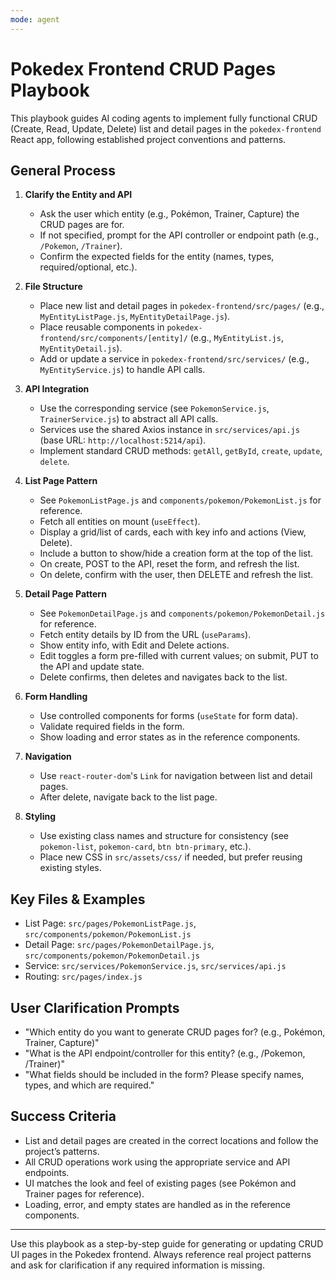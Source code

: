 ```yaml
---
mode: agent
---
```



# Pokedex Frontend CRUD Pages Playbook

This playbook guides AI coding agents to implement fully functional CRUD (Create, Read, Update, Delete) list and detail pages in the `pokedex-frontend` React app, following established project conventions and patterns.

## General Process

1. **Clarify the Entity and API**
	- Ask the user which entity (e.g., Pokémon, Trainer, Capture) the CRUD pages are for.
	- If not specified, prompt for the API controller or endpoint path (e.g., `/Pokemon`, `/Trainer`).
	- Confirm the expected fields for the entity (names, types, required/optional, etc.).

2. **File Structure**
	- Place new list and detail pages in `pokedex-frontend/src/pages/` (e.g., `MyEntityListPage.js`, `MyEntityDetailPage.js`).
	- Place reusable components in `pokedex-frontend/src/components/[entity]/` (e.g., `MyEntityList.js`, `MyEntityDetail.js`).
	- Add or update a service in `pokedex-frontend/src/services/` (e.g., `MyEntityService.js`) to handle API calls.

3. **API Integration**
	- Use the corresponding service (see `PokemonService.js`, `TrainerService.js`) to abstract all API calls.
	- Services use the shared Axios instance in `src/services/api.js` (base URL: `http://localhost:5214/api`).
	- Implement standard CRUD methods: `getAll`, `getById`, `create`, `update`, `delete`.

4. **List Page Pattern**
	- See `PokemonListPage.js` and `components/pokemon/PokemonList.js` for reference.
	- Fetch all entities on mount (`useEffect`).
	- Display a grid/list of cards, each with key info and actions (View, Delete).
	- Include a button to show/hide a creation form at the top of the list.
	- On create, POST to the API, reset the form, and refresh the list.
	- On delete, confirm with the user, then DELETE and refresh the list.

5. **Detail Page Pattern**
	- See `PokemonDetailPage.js` and `components/pokemon/PokemonDetail.js` for reference.
	- Fetch entity details by ID from the URL (`useParams`).
	- Show entity info, with Edit and Delete actions.
	- Edit toggles a form pre-filled with current values; on submit, PUT to the API and update state.
	- Delete confirms, then deletes and navigates back to the list.

6. **Form Handling**
	- Use controlled components for forms (`useState` for form data).
	- Validate required fields in the form.
	- Show loading and error states as in the reference components.

7. **Navigation**
	- Use `react-router-dom`'s `Link` for navigation between list and detail pages.
	- After delete, navigate back to the list page.

8. **Styling**
	- Use existing class names and structure for consistency (see `pokemon-list`, `pokemon-card`, `btn btn-primary`, etc.).
	- Place new CSS in `src/assets/css/` if needed, but prefer reusing existing styles.

## Key Files & Examples

- List Page: `src/pages/PokemonListPage.js`, `src/components/pokemon/PokemonList.js`
- Detail Page: `src/pages/PokemonDetailPage.js`, `src/components/pokemon/PokemonDetail.js`
- Service: `src/services/PokemonService.js`, `src/services/api.js`
- Routing: `src/pages/index.js`

## User Clarification Prompts

- "Which entity do you want to generate CRUD pages for? (e.g., Pokémon, Trainer, Capture)"
- "What is the API endpoint/controller for this entity? (e.g., /Pokemon, /Trainer)"
- "What fields should be included in the form? Please specify names, types, and which are required."

## Success Criteria

- List and detail pages are created in the correct locations and follow the project’s patterns.
- All CRUD operations work using the appropriate service and API endpoints.
- UI matches the look and feel of existing pages (see Pokémon and Trainer pages for reference).
- Loading, error, and empty states are handled as in the reference components.

---
Use this playbook as a step-by-step guide for generating or updating CRUD UI pages in the Pokedex frontend. Always reference real project patterns and ask for clarification if any required information is missing.